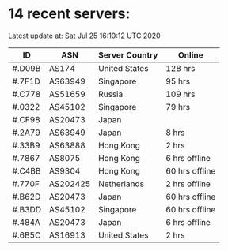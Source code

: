 # 14 recent servers:

Latest update at: Sat Jul 25 16:10:12 UTC 2020

| ID | ASN | Server Country | Online |
| -- | --- | -------------- | ------ |
| #.D09B | AS174 | United States | 128 hrs |
| #.7F1D | AS63949 | Singapore | 95 hrs |
| #.C778 | AS51659 | Russia | 109 hrs |
| #.0322 | AS45102 | Singapore | 79 hrs |
| #.CF98 | AS20473 | Japan | |
| #.2A79 | AS63949 | Japan | 8 hrs |
| #.33B9 | AS63888 | Hong Kong | 2 hrs |
| #.7867 | AS8075 | Hong Kong | 6 hrs offline |
| #.C4BB | AS9304 | Hong Kong | 60 hrs offline |
| #.770F | AS202425 | Netherlands | 2 hrs offline |
| #.B62D | AS20473 | Japan | 60 hrs offline |
| #.B3DD | AS45102 | Singapore | 60 hrs offline |
| #.484A | AS20473 | Japan | 6 hrs offline |
| #.6B5C | AS16913 | United States | 2 hrs |

